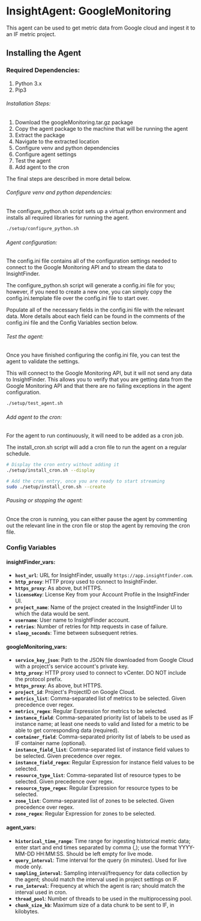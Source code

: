# InsightAgent: GoogleMonitoring

This agent can be used to get metric data from Google cloud and ingest it to an IF metric project.

## Installing the Agent

### Required Dependencies:
1. Python 3.x 
1. Pip3

###### Installation Steps:
1. Download the googleMonitoring.tar.gz package
1. Copy the agent package to the machine that will be running the agent
1. Extract the package
1. Navigate to the extracted location 
1. Configure venv and python dependencies
1. Configure agent settings
1. Test the agent
1. Add agent to the cron

The final steps are described in more detail below. 

###### Configure venv and python dependencies:
The configure_python.sh script sets up a virtual python environment and installs all required libraries for running the agent. 

```bash
./setup/configure_python.sh
```

###### Agent configuration:
The config.ini file contains all of the configuration settings needed to connect to the Google Monitoring API and to stream the data to InsightFinder.

The configure_python.sh script will generate a config.ini file for you; however, if you need to create a new one, you can simply copy the config.ini.template file over the config.ini file to start over. 

Populate all of the necessary fields in the config.ini file with the relevant data.  More details about each field can be found in the comments of the config.ini file and the Config Variables section below. 

###### Test the agent:
Once you have finished configuring the config.ini file, you can test the agent to validate the settings. 

This will connect to the Google Monitoring API, but it will not send any data to InsightFinder. This allows you to verify that you are getting data from the Google Monitoring API and that there are no failing exceptions in the agent configuration. 

```bash
./setup/test_agent.sh
```

###### Add agent to the cron:
For the agent to run continuously, it will need to be added as a cron job. 

The install_cron.sh script will add a cron file to run the agent on a regular schedule.

```bash
# Display the cron entry without adding it 
./setup/install_cron.sh --display

# Add the cron entry, once you are ready to start streaming
sudo ./setup/install_cron.sh --create
```

###### Pausing or stopping the agent:
Once the cron is running, you can either pause the agent by commenting out the relevant line in the cron file or stop the agent by removing the cron file. 

### Config Variables

#### insightFinder_vars:
* **`host_url`**: URL for InsightFinder, usually `https://app.insightfinder.com`.
* **`http_proxy`**: HTTP proxy used to connect to InsightFinder.
* **`https_proxy`**: As above, but HTTPS.
* **`licenseKey`**: License Key from your Account Profile in the InsightFinder UI.
* **`project_name`**: Name of the project created in the InsightFinder UI to which the data would be sent.
* **`username`**: User name to InsightFinder account.
* **`retries`**: Number of retries for http requests in case of failure.
* **`sleep_seconds`**: Time between subsequent retries.

#### googleMonitoring_vars:
* **`service_key_json`**: Path to the JSON file downloaded from Google Cloud with a project's service account's private key.
* **`http_proxy`**: HTTP proxy used to connect to vCenter. DO NOT include the protocol prefix.
* **`https_proxy`**: As above, but HTTPS.
* **`project_id`**: Project's ProjectID on Google Cloud.
* **`metrics_list`**: Comma-separated list of metrics to be selected. Given precedence over regex.
* **`metrics_regex`**: Regular Expression for metrics to be selected.
* **`instance_field`**: Comma-separated priority list of labels to be used as IF instance name; at least one needs to valid and listed for a metric to be able to get corresponding data (required).
* **`container_field`**: Comma-separated priority list of labels to be used as IF container name (optional).
* **`instance_field_list`**: Comma-separated list of instance field values to be selected. Given precedence over regex.
* **`instance_field_regex`**: Regular Expression for instance field values to be selected.
* **`resource_type_list`**: Comma-separated list of resource types to be selected. Given precedence over regex.
* **`resource_type_regex`**: Regular Expression for resource types to be selected.
* **`zone_list`**: Comma-separated list of zones to be selected. Given precedence over regex.
* **`zone_regex`**: Regular Expression for zones to be selected.

#### agent_vars:
* **`historical_time_range`**: Time range for ingesting historical metric data; enter start and end times separated by comma (,); use the format YYYY-MM-DD HH:MM:SS. Should be left empty for live mode.
* **`query_interval`**: Time interval for the query (in minutes). Used for live mode only.
* **`sampling_interval`**: Sampling interval/frequency for data collection by the agent; should match the interval used in project settings on IF.
* **`run_interval`**: Frequency at which the agent is ran; should match the interval used in cron.
* **`thread_pool`**: Number of threads to be used in the multiprocessing pool.
* **`chunk_size_kb`**: Maximum size of a data chunk to be sent to IF, in kilobytes.
